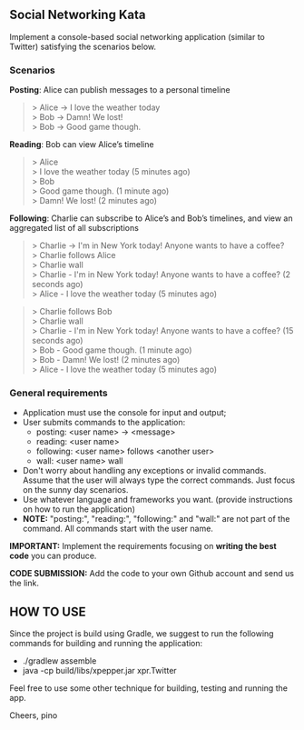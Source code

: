 Social Networking Kata
----------------------

Implement a console-based social networking application (similar to Twitter) satisfying the scenarios below.

### Scenarios

**Posting**: Alice can publish messages to a personal timeline

> \> Alice -> I love the weather today    
> \> Bob -> Damn! We lost!     
> \> Bob -> Good game though.    

**Reading**: Bob can view Alice’s timeline

> \> Alice    
> \> I love the weather today (5 minutes ago)    
> \> Bob    
> \> Good game though. (1 minute ago)     
> \> Damn! We lost! (2 minutes ago)    

**Following**: Charlie can subscribe to Alice’s and Bob’s timelines, and view an aggregated list of all subscriptions

> \> Charlie -> I'm in New York today! Anyone wants to have a coffee?     
> \> Charlie follows Alice    
> \> Charlie wall    
> \> Charlie - I'm in New York today! Anyone wants to have a coffee? (2 seconds ago)    
> \> Alice - I love the weather today (5 minutes ago)    

> \> Charlie follows Bob    
> \> Charlie wall    
> \> Charlie - I'm in New York today! Anyone wants to have a coffee? (15 seconds ago)     
> \> Bob - Good game though. (1 minute ago)     
> \> Bob - Damn! We lost! (2 minutes ago)     
> \> Alice - I love the weather today (5 minutes ago)    

### General requirements 

- Application must use the console for input and output; 
- User submits commands to the application: 
    - posting: \<user name> -> \<message> 
    - reading: \<user name> 
    - following: \<user name> follows \<another user> 
    - wall: \<user name> wall 
- Don't worry about handling any exceptions or invalid commands. Assume that the user will always type the correct commands. Just focus on the sunny day scenarios.
- Use whatever language and frameworks you want. (provide instructions on how to run the application)
- **NOTE:** "posting:", "reading:", "following:" and "wall:" are not part of the command. All commands start with the user name.

**IMPORTANT:**  Implement the requirements focusing on **writing the best code** you can produce.

**CODE SUBMISSION:** Add the code to your own Github account and send us the link.

## HOW TO USE

Since the project is build using Gradle, we suggest to run the following commands for building and running the application:

 - ./gradlew assemble
 - java -cp build/libs/xpepper.jar xpr.Twitter
 
Feel free to use some other technique for building, testing and running the app.

Cheers,
pino
